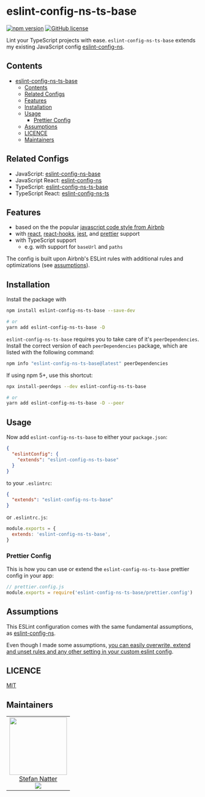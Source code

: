 # eslint-config-ns-ts-base

[![npm version](https://badge.fury.io/js/eslint-config-ns-ts-base.svg)](https://badge.fury.io/js/eslint-config-ns-ts)
[![GitHub license](https://img.shields.io/github/license/natterstefan/eslint-config-ns-ts.svg)](https://github.com/natterstefan/eslint-config-ns-ts/blob/main/LICENCE)

Lint your TypeScript projects with ease. `eslint-config-ns-ts-base` extends my
existing JavaScript config [eslint-config-ns][1].

## Contents

* [eslint-config-ns-ts-base](#eslint-config-ns-ts-base)
  * [Contents](#contents)
  * [Related Configs](#related-configs)
  * [Features](#features)
  * [Installation](#installation)
  * [Usage](#usage)
    * [Prettier Config](#prettier-config)
  * [Assumptions](#assumptions)
  * [LICENCE](#licence)
  * [Maintainers](#maintainers)

## Related Configs

- JavaScript:
  [eslint-config-ns-base](https://www.npmjs.com/package/eslint-config-ns-base)
- JavaScript React:
  [eslint-config-ns](https://www.npmjs.com/package/eslint-config-ns)
- TypeScript:
  [eslint-config-ns-ts-base](https://www.npmjs.com/package/eslint-config-ns-ts-base)
- TypeScript React:
  [eslint-config-ns-ts](https://www.npmjs.com/package/eslint-config-ns-ts)

## Features

- based on the the popular
  [javascript code style from Airbnb](https://www.npmjs.com/package/eslint-config-airbnb)
- with [react](https://reactjs.org/),
  [react-hooks](https://reactjs.org/docs/hooks-intro.html),
  [jest](https://jestjs.io/), and
  [prettier](https://prettier.io/docs/en/eslint.html#use-eslint-to-run-prettier)
  support
- with TypeScript support
  - e.g. with support for `baseUrl` and `paths`

The config is built upon Airbnb's ESLint rules with additional rules and
optimizations (see [assumptions](#assumptions)).

## Installation

Install the package with

```sh
npm install eslint-config-ns-ts-base --save-dev

# or
yarn add eslint-config-ns-ts-base -D
```

`eslint-config-ns-ts-base` requires you to take care of it's `peerDependencies`.
Install the correct version of each `peerDependencies` package, which are listed
with the following command:

```sh
npm info "eslint-config-ns-ts-base@latest" peerDependencies
```

If using npm 5+, use this shortcut:

```sh
npx install-peerdeps --dev eslint-config-ns-ts-base

# or
yarn add eslint-config-ns-ts-base -D --peer
```

## Usage

Now add `eslint-config-ns-ts-base` to either your `package.json`:

```json
{
  "eslintConfig": {
    "extends": "eslint-config-ns-ts-base"
  }
}
```

to your `.eslintrc`:

```json
{
  "extends": "eslint-config-ns-ts-base"
}
```

or `.eslintrc.js`:

```js
module.exports = {
  extends: 'eslint-config-ns-ts-base',
}
```

### Prettier Config

This is how you can use or extend the `eslint-config-ns-ts-base` prettier config
in your app:

```js
// prettier.config.js
module.exports = require('eslint-config-ns-ts-base/prettier.config')
```

## Assumptions

This ESLint configuration comes with the same fundamental assumptions, as
[eslint-config-ns](https://github.com/natterstefan/eslint-config-ns#assumptions).

Even though I made some assumptions,
[you can easily overwrite, extend and unset rules and any other setting in your custom eslint config](https://eslint.org/docs/user-guide/configuring).

## LICENCE

[MIT](LICENCE)

## Maintainers

<!-- prettier-ignore-start -->
<!-- markdownlint-disable -->
<table>
  <tbody>
    <tr>
      <td align="center">
        <a href="https://github.com/natterstefan">
          <img width="150" height="150" src="https://github.com/natterstefan.png?v=3&s=150">
          </br>
          Stefan Natter
        </a>
        <div>
          <a href="https://twitter.com/natterstefan">
            <img src="https://img.shields.io/twitter/follow/natterstefan.svg?style=social&label=Follow" />
          </a>
        </div>
      </td>
    </tr>
  <tbody>
</table>
<!-- markdownlint-enable -->
<!-- prettier-ignore-end -->

[1]: https://github.com/natterstefan/eslint-config-ns
